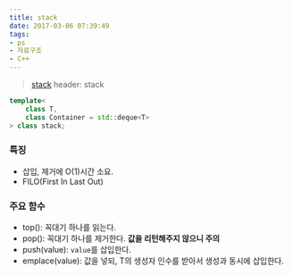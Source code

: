 ```yaml
---
title: stack
date: 2017-03-06 07:39:49
tags:
- ps
- 자료구조
- C++
---
```


> [stack](http://en.cppreference.com/w/cpp/container/stack)
> header: stack

```C++
template<
    class T,
    class Container = std::deque<T>
> class stack;
```

<!-- more -->
### 특징
* 삽입, 제거에 O(1)시간 소요.
* FILO(First In Last Out)

### 주요 함수
* top(): 꼭대기 하나를 읽는다.
* pop(): 꼭대기 하나를 제거한다. **값을 리턴해주지 않으니 주의**
* push(value): `value`를 삽입한다.
* emplace(value): 값을 넣되, T의 생성자 인수를 받아서 생성과 동시에 삽입한다.

